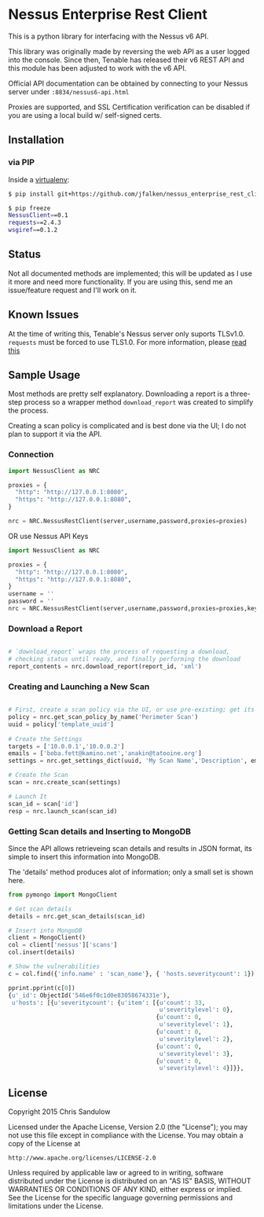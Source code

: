 # Nessus Enterprise Rest Client

This is a python library for interfacing with the Nessus v6 API.

This library was originally made by reversing the web API as a user logged into the console. Since then, Tenable has released their v6 REST API and this module has been adjusted to work with the v6 API.

Official API documentation can be obtained by connecting to your Nessus server under `:8834/nessus6-api.html`

Proxies are supported, and SSL Certification verification can be disabled if you are using a local build w/ self-signed certs.

## Installation

### via PIP

Inside a [virtualenv](http://docs.python-guide.org/en/latest/dev/virtualenvs/): 

```bash
$ pip install git+https://github.com/jfalken/nessus_enterprise_rest_client.git

$ pip freeze
NessusClient==0.1
requests==2.4.3
wsgiref==0.1.2
```

## Status

Not all documented methods are implemented; this will be updated as I use it more and need more functionality. If you are using this, send me an issue/feature request and I'll work on it.

## Known Issues

At the time of writing this, Tenable's Nessus server only suports TLSv1.0. `requests` must be forced to use TLS1.0. For more information, please [read this](https://github.com/jfalken/nessus_enterprise_rest_client/blob/master/ssl_readme.md)

## Sample Usage

Most methods are pretty self explanatory. Downloading a report is a three-step process
so a wrapper method `download_report` was created to simplify the process.

Creating a scan policy is complicated and is best done via the UI; I do not plan to support it via the API.

### Connection

```python
import NessusClient as NRC

proxies = {
  "http": "http://127.0.0.1:8080",
  "https": "http://127.0.0.1:8080",
}

nrc = NRC.NessusRestClient(server,username,password,proxies=proxies)

```
OR use Nessus API Keys

```python
import NessusClient as NRC

proxies = {
  "http": "http://127.0.0.1:8080",
  "https": "http://127.0.0.1:8080",
}
username = ''
password = ''
nrc = NRC.NessusRestClient(server,username,password,proxies=proxies,keys=True,access_key=access,secret_key=secret)

```


### Download a Report

```python

# `download_report` wraps the process of requesting a download,
# checking status until ready, and finally performing the download
report_contents = nrc.download_report(report_id, 'xml')
```

### Creating and Launching a New Scan

```python

# First, create a scan policy via the UI, or use pre-existing; get its uuid
policy = nrc.get_scan_policy_by_name('Perimeter Scan')
uuid = policy['template_uuid']
 
# Create the Settings
targets = ['10.0.0.1','10.0.0.2']
emails = ['boba.fett@kamino.net','anakin@tatooine.org']
settings = nrc.get_settings_dict(uuid, 'My Scan Name','Description', emails, targets)

# Create the Scan
scan = nrc.create_scan(settings)

# Launch It
scan_id = scan['id']
resp = nrc.launch_scan(scan_id)
```

### Getting Scan details and Inserting to MongoDB

Since the API allows retrieveing scan details and results in JSON format, its simple to insert this information into MongoDB.

The 'details' method produces alot of information; only a small set is shown here.

```python
from pymongo import MongoClient

# Get scan details
details = nrc.get_scan_details(scan_id)

# Insert into MongoDB
client = MongoClient()
col = client['nessus']['scans']
col.insert(details)

# Show the vulnerabilities
c = col.find({'info.name' : 'scan_name'}, { 'hosts.severitycount': 1})

pprint.pprint(c[0])
{u'_id': ObjectId('546e6f0c1d0e83058674331e'),
 u'hosts': [{u'severitycount': {u'item': [{u'count': 33,
                                           u'severitylevel': 0},
                                          {u'count': 0,
                                           u'severitylevel': 1},
                                          {u'count': 0,
                                           u'severitylevel': 2},
                                          {u'count': 0,
                                           u'severitylevel': 3},
                                          {u'count': 0,
                                           u'severitylevel': 4}]}},
```

## License 

Copyright 2015 Chris Sandulow

Licensed under the Apache License, Version 2.0 (the "License");
you may not use this file except in compliance with the License.
You may obtain a copy of the License at

    http://www.apache.org/licenses/LICENSE-2.0

Unless required by applicable law or agreed to in writing, software
distributed under the License is distributed on an "AS IS" BASIS,
WITHOUT WARRANTIES OR CONDITIONS OF ANY KIND, either express or implied.
See the License for the specific language governing permissions and
limitations under the License.
